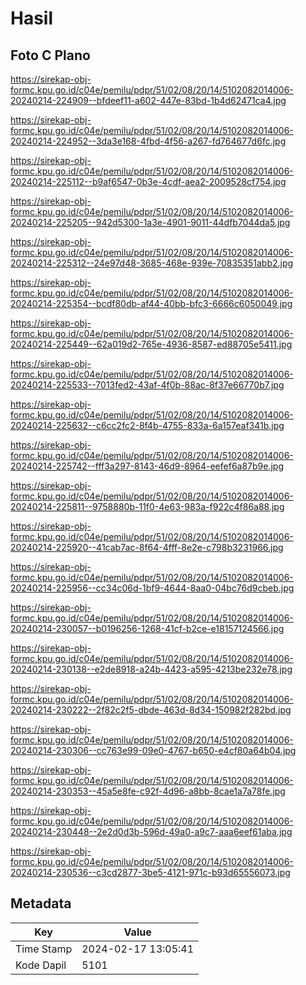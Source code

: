 # Hasil

## Foto C Plano

https://sirekap-obj-formc.kpu.go.id/c04e/pemilu/pdpr/51/02/08/20/14/5102082014006-20240214-224909--bfdeef11-a602-447e-83bd-1b4d62471ca4.jpg

https://sirekap-obj-formc.kpu.go.id/c04e/pemilu/pdpr/51/02/08/20/14/5102082014006-20240214-224952--3da3e168-4fbd-4f56-a267-fd764677d6fc.jpg

https://sirekap-obj-formc.kpu.go.id/c04e/pemilu/pdpr/51/02/08/20/14/5102082014006-20240214-225112--b9af6547-0b3e-4cdf-aea2-2009528cf754.jpg

https://sirekap-obj-formc.kpu.go.id/c04e/pemilu/pdpr/51/02/08/20/14/5102082014006-20240214-225205--942d5300-1a3e-4901-9011-44dfb7044da5.jpg

https://sirekap-obj-formc.kpu.go.id/c04e/pemilu/pdpr/51/02/08/20/14/5102082014006-20240214-225312--24e97d48-3685-468e-939e-70835351abb2.jpg

https://sirekap-obj-formc.kpu.go.id/c04e/pemilu/pdpr/51/02/08/20/14/5102082014006-20240214-225354--bcdf80db-af44-40bb-bfc3-6666c6050049.jpg

https://sirekap-obj-formc.kpu.go.id/c04e/pemilu/pdpr/51/02/08/20/14/5102082014006-20240214-225449--62a019d2-765e-4936-8587-ed88705e5411.jpg

https://sirekap-obj-formc.kpu.go.id/c04e/pemilu/pdpr/51/02/08/20/14/5102082014006-20240214-225533--7013fed2-43af-4f0b-88ac-8f37e66770b7.jpg

https://sirekap-obj-formc.kpu.go.id/c04e/pemilu/pdpr/51/02/08/20/14/5102082014006-20240214-225632--c6cc2fc2-8f4b-4755-833a-6a157eaf341b.jpg

https://sirekap-obj-formc.kpu.go.id/c04e/pemilu/pdpr/51/02/08/20/14/5102082014006-20240214-225742--fff3a297-8143-46d9-8964-eefef6a87b9e.jpg

https://sirekap-obj-formc.kpu.go.id/c04e/pemilu/pdpr/51/02/08/20/14/5102082014006-20240214-225811--9758880b-11f0-4e63-983a-f922c4f86a88.jpg

https://sirekap-obj-formc.kpu.go.id/c04e/pemilu/pdpr/51/02/08/20/14/5102082014006-20240214-225920--41cab7ac-8f64-4fff-8e2e-c798b3231966.jpg

https://sirekap-obj-formc.kpu.go.id/c04e/pemilu/pdpr/51/02/08/20/14/5102082014006-20240214-225956--cc34c06d-1bf9-4644-8aa0-04bc76d9cbeb.jpg

https://sirekap-obj-formc.kpu.go.id/c04e/pemilu/pdpr/51/02/08/20/14/5102082014006-20240214-230057--b0196256-1268-41cf-b2ce-e18157124566.jpg

https://sirekap-obj-formc.kpu.go.id/c04e/pemilu/pdpr/51/02/08/20/14/5102082014006-20240214-230138--e2de8918-a24b-4423-a595-4213be232e78.jpg

https://sirekap-obj-formc.kpu.go.id/c04e/pemilu/pdpr/51/02/08/20/14/5102082014006-20240214-230222--2f82c2f5-dbde-463d-8d34-150982f282bd.jpg

https://sirekap-obj-formc.kpu.go.id/c04e/pemilu/pdpr/51/02/08/20/14/5102082014006-20240214-230306--cc763e99-09e0-4767-b650-e4cf80a64b04.jpg

https://sirekap-obj-formc.kpu.go.id/c04e/pemilu/pdpr/51/02/08/20/14/5102082014006-20240214-230353--45a5e8fe-c92f-4d96-a8bb-8cae1a7a78fe.jpg

https://sirekap-obj-formc.kpu.go.id/c04e/pemilu/pdpr/51/02/08/20/14/5102082014006-20240214-230448--2e2d0d3b-596d-49a0-a9c7-aaa6eef61aba.jpg

https://sirekap-obj-formc.kpu.go.id/c04e/pemilu/pdpr/51/02/08/20/14/5102082014006-20240214-230536--c3cd2877-3be5-4121-971c-b93d65556073.jpg


## Metadata

| Key        | Value               |
| ---------- | ------------------- |
| Time Stamp | 2024-02-17 13:05:41 |
| Kode Dapil | 5101                |



